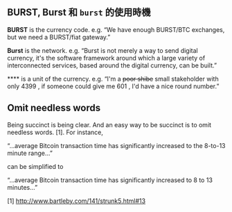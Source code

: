 <languages/>

BURST, Burst 和 `burst` 的使用時機
----------------------------------

**BURST** is the currency code. e.g. “We have enough BURST/BTC exchanges, but we need a BURST/fiat gateway.”

**Burst** is the network. e.g. “Burst is not merely a way to send digital currency, it's the software framework around which a large variety of interconnected services, based around the digital currency, can be built.”

**** is a unit of the currency. e.g. “I'm a ~~poor shibe~~ small stakeholder with only 4399 , if someone could give me 601 , I'd have a nice round number.”

Omit needless words
-------------------

Being succinct is being clear. And an easy way to be succinct is to omit needless words. [1]. For instance,

“...average Bitcoin transaction time has significantly increased to the 8-to-13 minute range...”

can be simplified to

“...average Bitcoin transaction time has significantly increased to 8 to 13 minutes...”

<references/>

[1] <http://www.bartleby.com/141/strunk5.html#13>
